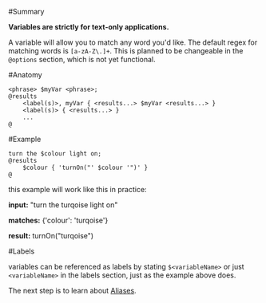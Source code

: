 #Summary

**Variables are strictly for text-only applications.**

A variable will allow you to match any word you'd like. The default regex for matching words is ```[a-zA-Z\.]+```. This is planned to be changeable in the ```@options``` section, which is not yet functional.

#Anatomy

```
<phrase> $myVar <phrase>;
@results
    <label(s)>, myVar { <results...> $myVar <results...> }
    <label(s)> { <results...> }
    ...
@
```

#Example

```
turn the $colour light on;
@results
    $colour { 'turnOn("' $colour '")' }
@
```

this example will work like this in practice:

**input:** "turn the turqoise light on"

**matches:** {'colour': 'turqoise'}

**result:** turnOn("turqoise")

#Labels

variables can be referenced as labels by stating ```$<variableName>``` or just ```<variableName>``` in the labels section, just as the example above does.

The next step is to learn about [Aliases](Alias.md).